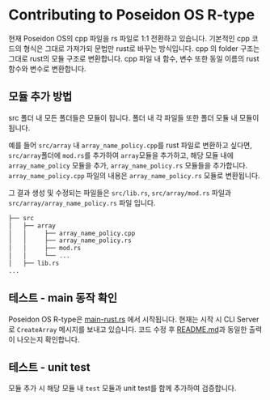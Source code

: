 # Contributing to Poseidon OS R-type

현재 Poseidon OS의 cpp 파일을 rs 파일로 1:1 전환하고 있습니다. 기본적인 cpp 코드의 형식은 그대로 가져가되 문법만 rust로 바꾸는 방식입니다. cpp 의 folder 구조는 그대로 rust의 모듈 구조로 변환합니다. cpp 파일 내 함수, 변수 또한 동일 이름의 rust 함수와 변수로 변환합니다.

## 모듈 추가 방법
src 폴더 내 모든 폴더들은 모듈이 됩니다. 폴더 내 각 파일들 또한 폴더 모듈 내 모듈이 됩니다.  

예를 들어 `src/array` 내 `array_name_policy.cpp`를 rust 파일로 변환하고 싶다면, `src/array`폴더에 `mod.rs`를 추가하여 `array`모듈을 추가하고, 해당 모듈 내에 `array_name_policy` 모듈을 추가, `array_name_policy.rs` 모듈들을 추가합니다.  `array_name_policy.cpp` 파일의 내용은 `array_name_policy.rs` 모듈로 변환됩니다. 

그 결과 생성 및 수정되는 파일들은 `src/lib.rs`, `src/array/mod.rs` 파일과 `src/array/array_name_policy.rs` 파일 입니다. 

```bash
├── src
│   ├── array
│   │     ├── array_name_policy.cpp
│   │     ├── array_name_policy.rs
│   │     ├── mod.rs
│   │     └── ...
│   ├── lib.rs 
...
```

## 테스트 - main 동작 확인
Poseidon OS R-type은 [main-rust.rs](src/main-rust.rs) 에서 시작됩니다. 현재는 시작 시 CLI Server로 `CreateArray` 메시지를 보내고 있습니다. 코드 수정 후 [README.md](README.md)과 동일한 출력이 나오는지 확인합니다.

## 테스트 - unit test
모듈 추가 시 해당 모듈 내 `test` 모듈과 unit test를 함께 추가하여 검증합니다.
